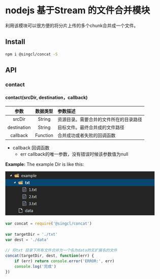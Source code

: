 # nodejs 基于Stream 的文件合并模块

利用该模块可以很方便的将分片上传的多个chunk合并成一个文件。
## Install
```sh
npm i @singcl/concat -S
```
## API
### contact

#### contact(srcDir, destination，callback)
| 参数 | 数据类型 | 参数描述 |
|:-----:|:-------:|:--------|
| srcDir| String |资源目录。需要合并的文件所在的目录路径|
| destination| String |目标文件。最终合并成的文件路径|
| callback| Function |合并成功或者失败的回调函数|

- callback 回调函数
    - err callback的唯一参数，没有错误时候该参数值为null

**Example:**
The example Dir is like this:

![example dir](./example.png)
```js
var concat = require('@singcl/concat')

var targetDir = './txt'
var dest = './data'

// 将txt 目录下所有文件合并为一个名为data的无扩展名的文件
concat(targetDir, dest, function(err) {
    if (err) return console.error('ERROR:', err)
    console.log('完成')
})

```
